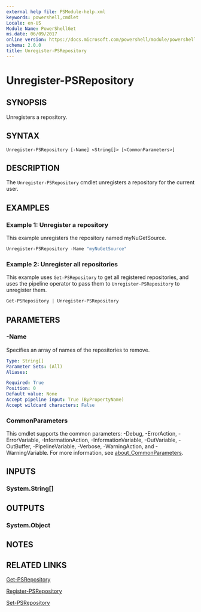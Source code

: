 ```yaml
---
external help file: PSModule-help.xml
keywords: powershell,cmdlet
Locale: en-US
Module Name: PowerShellGet
ms.date: 06/09/2017
online version: https://docs.microsoft.com/powershell/module/powershellget/unregister-psrepository?view=powershell-7.1&WT.mc_id=ps-gethelp
schema: 2.0.0
title: Unregister-PSRepository
---
```

# Unregister-PSRepository

## SYNOPSIS
Unregisters a repository.

## SYNTAX

```
Unregister-PSRepository [-Name] <String[]> [<CommonParameters>]
```

## DESCRIPTION

The `Unregister-PSRepository` cmdlet unregisters a repository for the current user.

## EXAMPLES

### Example 1: Unregister a repository

This example unregisters the repository named myNuGetSource.

```powershell
Unregister-PSRepository -Name "myNuGetSource"
```

### Example 2: Unregister all repositories

This example uses `Get-PSRepository` to get all registered repositories, and uses the pipeline operator to pass them to `Unregister-PSRepository` to unregister them.

```powershell
Get-PSRepository | Unregister-PSRepository
```

## PARAMETERS

### -Name

Specifies an array of names of the repositories to remove.

```yaml
Type: String[]
Parameter Sets: (All)
Aliases:

Required: True
Position: 0
Default value: None
Accept pipeline input: True (ByPropertyName)
Accept wildcard characters: False
```

### CommonParameters

This cmdlet supports the common parameters: -Debug, -ErrorAction, -ErrorVariable,
-InformationAction, -InformationVariable, -OutVariable, -OutBuffer, -PipelineVariable, -Verbose,
-WarningAction, and -WarningVariable. For more information, see [about_CommonParameters](https://go.microsoft.com/fwlink/?LinkID=113216).

## INPUTS

### System.String[]

## OUTPUTS

### System.Object

## NOTES

## RELATED LINKS

[Get-PSRepository](Get-PSRepository.md)

[Register-PSRepository](Register-PSRepository.md)

[Set-PSRepository](Set-PSRepository.md)

